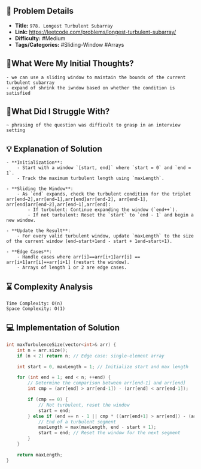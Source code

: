 ## 📝 Problem Details

- **Title:** `978. Longest Turbulent Subarray`
- **Link:** https://leetcode.com/problems/longest-turbulent-subarray/
- **Difficulty:** #Medium 
- **Tags/Categories:** #Sliding-Window #Arrays 

## 💭What Were My Initial Thoughts?

```
- we can use a sliding window to maintain the bounds of the current turbulent subarray
- expand of shrink the iwndow based on whether the condition is satisfied 
```

## 🤔What Did I Struggle With?

```
~ phrasing of the question was difficult to grasp in an interview setting
```

## 💡 Explanation of Solution

```
- **Initialization**:
    - Start with a window `[start, end]` where `start = 0` and `end = 1`.
    - Track the maximum turbulent length using `maxLength`.

- **Sliding the Window**:    
    - As `end` expands, check the turbulent condition for the triplet arr[end−2],arr[end−1],arr[end]arr[end-2], arr[end-1], arr[end]arr[end−2],arr[end−1],arr[end]:
        - If turbulent: Continue expanding the window (`end++`).
        - If not turbulent: Reset the `start` to `end - 1` and begin a new window.

- **Update the Result**:
    - For every valid turbulent window, update `maxLength` to the size of the current window (end−start+1end - start + 1end−start+1).

- **Edge Cases**:    
    - Handle cases where arr[i]==arr[i+1]arr[i] == arr[i+1]arr[i]==arr[i+1] (restart the window).
    - Arrays of length 1 or 2 are edge cases.
```

## ⌛ Complexity Analysis

```
Time Complexity: O(n)
Space Complexity: O(1)
```

## 💻 Implementation of Solution

```cpp
int maxTurbulenceSize(vector<int>& arr) {
    int n = arr.size();
    if (n < 2) return n; // Edge case: single-element array

    int start = 0, maxLength = 1; // Initialize start and max length

    for (int end = 1; end < n; ++end) {
        // Determine the comparison between arr[end-1] and arr[end]
        int cmp = (arr[end] > arr[end-1]) - (arr[end] < arr[end-1]);

        if (cmp == 0) {
            // Not turbulent, reset the window
            start = end;
        } else if (end == n - 1 || cmp * ((arr[end+1] > arr[end]) - (arr[end+1] < arr[end])) != -1) {
            // End of a turbulent segment
            maxLength = max(maxLength, end - start + 1);
            start = end; // Reset the window for the next segment
        }
    }

    return maxLength;
}
```
